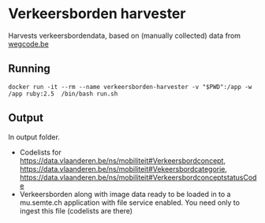 # Verkeersborden harvester
Harvests verkeersbordendata, based on (manually collected) data from [wegcode.be](https://wegcode.be/wetteksten/secties/kb/wegcode/248-art65)

## Running
```docker run -it --rm --name verkeersborden-harvester -v "$PWD":/app -w /app ruby:2.5  /bin/bash run.sh```

## Output
In output folder.
* Codelists for https://data.vlaanderen.be/ns/mobiliteit#Verkeersbordconcept, https://data.vlaanderen.be/ns/mobiliteit#Vekeersbordcategorie, https://data.vlaanderen.be/ns/mobiliteit#VerkeersbordconceptstatusCode
* Verkeersborden along with image data ready to be loaded in to a mu.semte.ch application with file service enabled. You need only to ingest this file (codelists are there)
